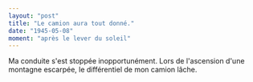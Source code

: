 ```yaml
---
layout: "post"
title: "Le camion aura tout donné."
date: "1945-05-08"
moment: "après le lever du soleil"
---
```


Ma conduite s'est stoppée inopportunément. Lors de l'ascension d'une montagne escarpée, le différentiel de mon camion lâche.


<div class="histoire"></div>

<div class="commentaire"></div>